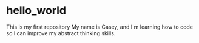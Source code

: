 # hello_world
This is my first repository
My name is Casey, and I'm learning how to code so I can improve my abstract thinking skills. 
